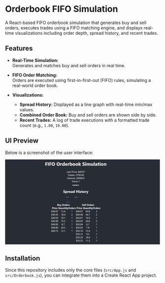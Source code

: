 # Orderbook FIFO Simulation

A React-based FIFO orderbook simulation that generates buy and sell orders, executes trades using a FIFO matching engine, and displays real-time visualizations including order depth, spread history, and recent trades.

## Features

- **Real-Time Simulation:**  
  Generates and matches buy and sell orders in real time.

- **FIFO Order Matching:**  
  Orders are executed using first-in-first-out (FIFO) rules, simulating a real-world order book.

- **Visualizations:**  
  - **Spread History:** Displayed as a line graph with real-time min/max values.
  - **Combined Order Book:** Buy and sell orders are shown side by side.
  - **Recent Trades:** A log of trade executions with a formatted trade count (e.g., `1.00`, `19.00`).

## UI Preview

Below is a screenshot of the user interface:

![UI Screenshot](objs.png)

## Installation

Since this repository includes only the core files (`src/App.js` and `src/Orderbook.js`), you can integrate them into a Create React App project.
